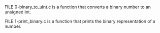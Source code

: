 FILE 0-binary_to_uint.c is a function that converts a binary number to an unsigned int.

FILE 1-print_binary.c is a function that prints the binary representation of a number.
